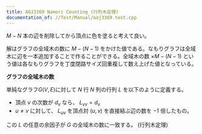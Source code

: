 ```yaml
---
title: AOJ3369 Namori Counting (行列木定理)
documentation_of: //Test/Manual/aoj3369.test.cpp
---
```


$M - N$ 本の辺を削除してから頂点に色を塗ると考えて良い。

解はグラフの全域木の数に $M - (N - 1)$ をかけた値である。なもりグラフは全域木に辺を一本追加することで作ることができる。全域木の数 $\times M - (N - 1)$ という値は各なもりグラフを丁度閉路サイズ回重複して数え上げた値となっている。

**グラフの全域木の数**

単純なグラフ$G(V, E)$に対して $N$ 行 $N$ 列の行列 $L$ を以下のように定義する。

- 頂点 $v$ の次数が $d_{v}$ なら、 $L_{vv} = d_{v}$
- $u\ne v$ に対して、 $L_{uv}$ を頂点対 $(u, v)$ を直接結ぶ辺の数を $-1$ 倍したもの。

この $L$ の任意の余因子が $G$ の全域木の数に一致する。 (行列木定理)
